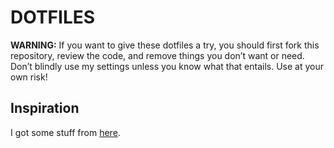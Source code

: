 
# DOTFILES #

**WARNING:** If you want to give these dotfiles a try, you should first fork
this repository, review the code, and remove things you don’t want or need.
Don’t blindly use my settings unless you know what that entails. Use at your
own risk!

## Inspiration ##

I   got   some stuff from [here](https://github.com/cowboy/dotfiles).

